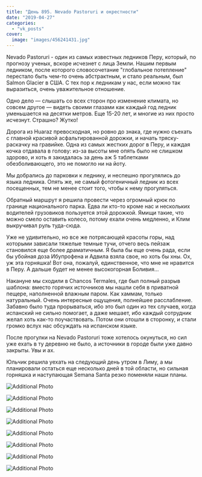 ```yaml
---
title: "День 895. Nevado Pastoruri и окрестности"
date: "2019-04-27"
categories: 
  - "vk_posts"
cover:
  image: "images/456241431.jpg"
---
```


Nevado Pastoruri - один из самых известных ледников Перу, который, по прогнозу ученых, вскоре исчезнет с лица Земли. Нашим первым ледником, после которого словосочетание "глобальное потепление" перестало быть чем-то очень абстрактным, и стало реальным, был Salmon Glacier в США. С тех пор к ледникам у нас, если можно так выразиться, очень уважительное отношение.

<!--more-->

Одно дело — слышать со всех сторон про изменение климата, но совсем другое — видеть своими глазами как каждый год ледник уменьшается на десятки метров. Еще 15-20 лет, и многие из них просто исчезнут. Страшно? Жутко!

Дорога из Huaraz превосходная, но ровно до знака, где нужно съехать с главной красивой асфальтированной дорожки, и начать тряску-раскачку на гравийке. Одна из самых жестких дорог в Перу, и каждая кочка отдавала в голову: из-за высоты мне опять было не слишком здорово, и хоть я закидалась за день аж 5 таблетками обезболивающего, это не помогло ни на йоту.

Мы добрались до парковки к леднику, и неспешно прогулялись до языка ледника. Опять же, не самый фотогеничный ледник из всех посещенных, тем не менее стоит того, чтобы к нему прогуляться.

Обратный маршрут я решила провести через огромный крюк по границе национального парка. Едва ли кто-то кроме нас и нескольких водителей грузовиков пользуется этой дорожкой. Ямищи такие, что можно смело оставить колесо, потому ехали очень медленно, и Клим выкручивал руль туда-сюда.

Уже не удивительно, но все же потрясающей красоты горы, над которыми зависали тяжелые темные тучи, отчего весь пейзаж становился еще более драматичным. Я была бы еще очень рада, если бы убойная доза Ибупрофена и Адвила взяла свое, но хоть бы хны. Ох, уж эта горняшка! Вот она, пожалуй, единственное, что мне не нравится в Перу. А дальше будет не менее высокогорная Боливия...

Накануне мы сходили в Chancos Termales, где был полный разрыв шаблона: вместо горячих источников мы нашли себя в приватной пещере, наполненной влажным паром. Как хаммам, только натуральный. Очень интересные ощущения, полнейшее расслабление. Забавно было туда прорываться, ибо это был один из тех случаев, когда испанский не сильно помогает, а даже мешает, ибо каждый сотрудник желал хоть как-то поучаствовать. Потом они отошли в сторонку, и стали громко вслух нас обсуждать на испанском языке.

После прогулки на Nevado Pastoruri тоже хотелось окунуться, но сил уже ехать в ту деревню не было, а источники в городе были уже давно закрыты. Увы и ах.

Юльчик решила уехать на следующий день утром в Лиму, а мы планировали остаться еще несколько дней в той области, но сильная горняшка и наступающая Semana Santa резко поменяли наши планы.

![Additional Photo](https://vodpop.ru/wp-content/uploads/2023/07/456241432.jpg)

![Additional Photo](https://vodpop.ru/wp-content/uploads/2023/07/456241433.jpg)

![Additional Photo](https://vodpop.ru/wp-content/uploads/2023/07/456241434.jpg)

![Additional Photo](https://vodpop.ru/wp-content/uploads/2023/07/456241435.jpg)

![Additional Photo](https://vodpop.ru/wp-content/uploads/2023/07/456241436.jpg)

![Additional Photo](https://vodpop.ru/wp-content/uploads/2023/07/456241437.jpg)

![Additional Photo](https://vodpop.ru/wp-content/uploads/2023/07/456241438.jpg)

![Additional Photo](https://vodpop.ru/wp-content/uploads/2023/07/456241439.jpg)
